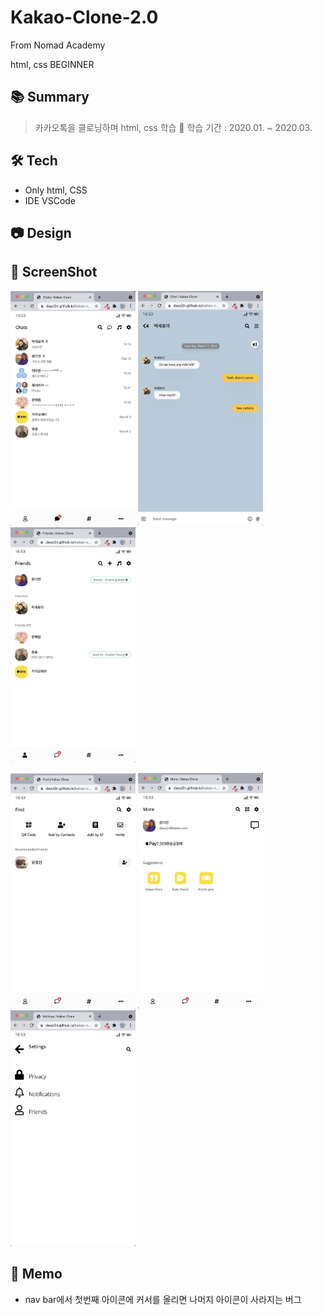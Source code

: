 # Kakao-Clone-2.0
From Nomad Academy
 
html, css BEGINNER

## 📚 Summary
> 카카오톡을 클로닝하며 html, css 학습
> 📆 학습 기간 : 2020.01. ~ 2020.03.

## 🛠 Tech
- Only html, CSS
- IDE VSCode

## 📷 Design 

## 📸 ScreenShot
<img src="image/ScreenShot/screenShot01.png" width="200px">  <img src="image/ScreenShot/screenShot02.png" width="200px">   <img src="image/ScreenShot/screenShot03.png" width="200px">

<img src="image/ScreenShot/screenShot04.png" width="200px">   <img src="image/ScreenShot/screenShot05.png" width="200px">   <img src="image/ScreenShot/screenShot06.png" width="200px">

## 📌 Memo
- nav bar에서 첫번째 아이콘에 커서를 올리면 나머지 아이콘이 사라지는 버그
